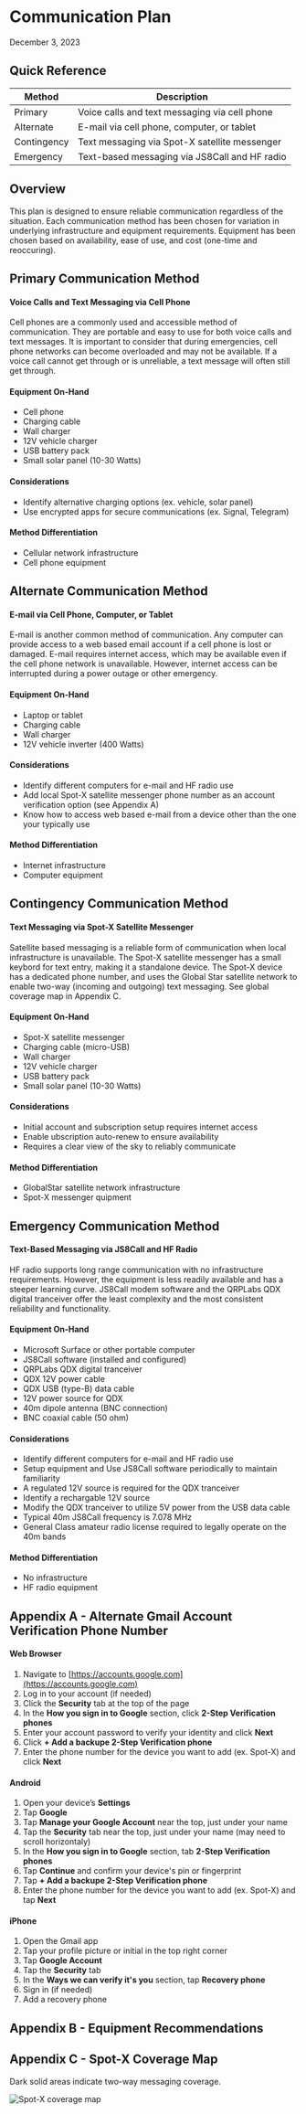 # Communication Plan
December 3, 2023

## Quick Reference

| Method      | Description |
| ----------- | ----------- |
| Primary     | Voice calls and text messaging via cell phone |
| Alternate   | E-mail via cell phone, computer, or tablet    |
| Contingency | Text messaging via Spot-X satellite messenger |
| Emergency   | Text-based messaging via JS8Call and HF radio |


## Overview

This plan is designed to ensure reliable communication regardless of the situation. Each communication method has been chosen for variation in underlying infrastructure and equipment requirements. Equipment has been chosen based on availability, ease of use, and cost (one-time and reoccuring).


## Primary Communication Method
#### Voice Calls and Text Messaging via Cell Phone

Cell phones are a commonly used and accessible method of communication. They are portable and easy to use for both voice calls and text messages. It is important to consider that during emergencies, cell phone networks can become overloaded and may not be available. If a voice call cannot get through or is unreliable, a text message will often still get through.

#### Equipment On-Hand
- Cell phone
- Charging cable
- Wall charger
- 12V vehicle charger
- USB battery pack
- Small solar panel (10-30 Watts)

#### Considerations
- Identify alternative charging options (ex. vehicle, solar panel)
- Use encrypted apps for secure communications (ex. Signal, Telegram)

#### Method Differentiation
- Cellular network infrastructure
- Cell phone equipment


## Alternate Communication Method
#### E-mail via Cell Phone, Computer, or Tablet

E-mail is another common method of communication. Any computer can provide access to a web based email account if a cell phone is lost or damaged. E-mail requires internet access, which may be available even if the cell phone network is unavailable. However, internet access can be interrupted during a power outage or other emergency.

#### Equipment On-Hand
- Laptop or tablet
- Charging cable
- Wall charger
- 12V vehicle inverter (400 Watts)

#### Considerations
- Identify different computers for e-mail and HF radio use
- Add local Spot-X satellite messenger phone number as an account verification option (see Appendix A)
- Know how to access web based e-mail from a device other than the one your typically use

#### Method Differentiation
- Internet infrastructure
- Computer equipment


## Contingency Communication Method
#### Text Messaging via Spot-X Satellite Messenger

Satellite based messaging is a reliable form of communication when local infrastructure is unavailable. The Spot-X satellite messenger has a small keybord for text entry, making it a standalone device. The Spot-X device has a dedicated phone number, and uses the Global Star satellite network to enable two-way (incoming and outgoing) text messaging. See global coverage map in Appendix C.

#### Equipment On-Hand
- Spot-X satellite messenger
- Charging cable (micro-USB)
- Wall charger
- 12V vehicle charger
- USB battery pack
- Small solar panel (10-30 Watts)

#### Considerations
- Initial account and subscription setup requires internet access
- Enable ubscription auto-renew to ensure availability
- Requires a clear view of the sky to reliably communicate

#### Method Differentiation
- GlobalStar satellite network infrastructure
- Spot-X messenger quipment


## Emergency Communication Method
#### Text-Based Messaging via JS8Call and HF Radio

HF radio supports long range communication with no infrastructure requirements. However, the equipment is less readily available and has a steeper learning curve. JS8Call modem software and the QRPLabs QDX digital tranceiver offer the least complexity and the most consistent reliability and functionality.

#### Equipment On-Hand
- Microsoft Surface or other portable computer
- JS8Call software (installed and configured)
- QRPLabs QDX digital tranceiver
- QDX 12V power cable
- QDX USB (type-B) data cable
- 12V power source for QDX
- 40m dipole antenna (BNC connection)
- BNC coaxial cable (50 ohm)

#### Considerations
- Identify different computers for e-mail and HF radio use
- Setup equipment and Use JS8Call software periodically to maintain familiarity
- A regulated 12V source is required for the QDX tranceiver
- Identify a rechargable 12V source
- Modify the QDX tranceiver to utilize 5V power from the USB data cable
- Typical 40m JS8Call frequency is 7.078 MHz
- General Class amateur radio license required to legally operate on the 40m bands

#### Method Differentiation
- No infrastructure
- HF radio equipment


## Appendix A - Alternate Gmail Account Verification Phone Number
#### Web Browser
1. Navigate to [https://accounts.google.com](https://accounts.google.com)
2. Log in to your account (if needed)
3. Click the **Security** tab at the top of the page
4. In the **How you sign in to Google** section, click **2-Step Verification phones**
5. Enter your account password to verify your identity and click **Next**
6. Click **+ Add a backupe 2-Step Verification phone**
7. Enter the phone number for the device you want to add (ex. Spot-X) and click **Next**

#### Android
1. Open your device’s **Settings**
2. Tap **Google**
3. Tap **Manage your Google Account** near the top, just under your name
4. Tap the **Security** tab near the top, just under your name (may need to scroll horizontaly)
5. In the **How you sign in to Google** section, tab **2-Step Verification phones**
6. Tap **Continue** and confirm your device's pin or fingerprint
7. Tap **+ Add a backupe 2-Step Verification phone**
8. Enter the phone number for the device you want to add (ex. Spot-X) and tap **Next**

#### iPhone
1. Open the Gmail app
2. Tap your profile picture or initial in the top right corner
3. Tap **Google Account**
4. Tap the **Security** tab
5. In the **Ways we can verify it's you** section, tap **Recovery phone**
6. Sign in (if needed)
7. Add a recovery phone

## Appendix B - Equipment Recommendations

## Appendix C - Spot-X Coverage Map

Dark solid areas indicate two-way messaging coverage.

![Spot-X coverage map](static/spot-x-coverage.png)

